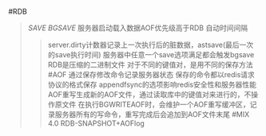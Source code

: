 #RDB
>*SAVE*
>*BGSAVE*
>服务器启动载入数据AOF优先级高于RDB
>自动时间间隔
>>server.dirty计数器记录上一次执行后的脏数据，astsave(最后一次的save执行时间)
>>服务器中任意一个save选项满足都会触发bgsave
>RDB是压缩的二进制文件
>对于不同的键值对，是用不同的保存方法
#AOF
>通过保存修改命令记录服务器状态
>保存的命令都以redis请求协议的格式保存
>appendfsync的选项影响redis安全性和服务器性能
>AOF重写生成新的AOF文件，通过读取库中的键值对来进行的，不操作原文件
>在执行BGWRITEAOF时，会维护一个AOF重写缓冲区，记录服务器所有的写命令，重写完成后会追加到AOF文件末尾
#MIX
4.0
RDB-SNAPSHOT+AOFlog